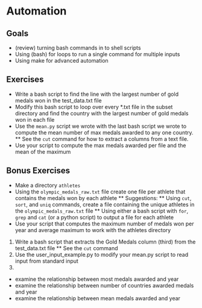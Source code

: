 # Automation

## Goals

* (review) turning bash commands in to shell scripts
* Using (bash) for loops to run a single command for multiple inputs
* Using make for advanced automation

## Exercises
* Write a bash script to find the line with the largest number of gold medals won in the test_data.txt file
* Modify this bash script to loop over every *.txt file in the subset directory and find the country with the largest number of gold medals won in each file
* Use the `mean.py` script we wrote with the last bash script we wrote to compute the mean number of max medals awarded to any one country.
  ** See the `cut` command for how to extract a columns from a text file.
* Use your script to compute the max medals awarded per file and the mean of the maximum

## Bonus Exercises
* Make a directory `athletes`
* Using the `olympic_medals_raw.txt` file create one file per athlete that contains the medals won by each athlete
  ** Suggestions:
  ** Using `cut`, `sort`, and `uniq` commands, create a file containing the unique athletes in the `olympic_medals_raw.txt` file
  ** Using either a bash script with `for`, `grep` and `cat` (or a python script) to output a file for each athlete
* Use your script that computes the maximum number of medals won per year and average maximum to work with the athletes directory


1. Write a bash script that extracts the Gold Medals column (third) from the test_data.txt file
  ** See the `cut` command
2. Use the user_input_example.py to modify your mean.py script to read input from standard input
3.  
* examine the relationship between most medals awarded and year
* examine the relationship between number of countries awarded medals and year
* examine the relationship between mean medals awarded and year

